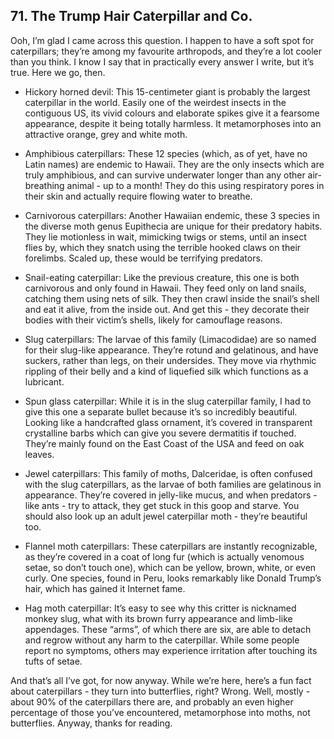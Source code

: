 
## 71. The Trump Hair Caterpillar and Co.

Ooh, I’m glad I came across this question. I happen to have a soft spot for caterpillars; they’re among my favourite arthropods, and they’re a lot cooler than you think. I know I say that in practically every answer I write, but it’s true. Here we go, then.

*   Hickory horned devil: This 15-centimeter giant is probably the largest caterpillar in the world. Easily one of the weirdest insects in the contiguous US, its vivid colours and elaborate spikes give it a fearsome appearance, despite it being totally harmless. It metamorphoses into an attractive orange, grey and white moth.

*   Amphibious caterpillars: These 12 species (which, as of yet, have no Latin names) are endemic to Hawaii. They are the only insects which are truly amphibious, and can survive underwater longer than any other air-breathing animal - up to a month! They do this using respiratory pores in their skin and actually require flowing water to breathe.

*   Carnivorous caterpillars: Another Hawaiian endemic, these 3 species in the diverse moth genus Eupithecia are unique for their predatory habits. They lie motionless in wait, mimicking twigs or stems, until an insect flies by, which they snatch using the terrible hooked claws on their forelimbs. Scaled up, these would be terrifying predators.

*   Snail-eating caterpillar: Like the previous creature, this one is both carnivorous and only found in Hawaii. They feed only on land snails, catching them using nets of silk. They then crawl inside the snail’s shell and eat it alive, from the inside out. And get this - they decorate their bodies with their victim’s shells, likely for camouflage reasons.

*   Slug caterpillars: The larvae of this family (Limacodidae) are so named for their slug-like appearance. They’re rotund and gelatinous, and have suckers, rather than legs, on their undersides. They move via rhythmic rippling of their belly and a kind of liquefied silk which functions as a lubricant.

*   Spun glass caterpillar: While it is in the slug caterpillar family, I had to give this one a separate bullet because it’s so incredibly beautiful. Looking like a handcrafted glass ornament, it’s covered in transparent crystalline barbs which can give you severe dermatitis if touched. They’re mainly found on the East Coast of the USA and feed on oak leaves.

*   Jewel caterpillars: This family of moths, Dalceridae, is often confused with the slug caterpillars, as the larvae of both families are gelatinous in appearance. They’re covered in jelly-like mucus, and when predators - like ants - try to attack, they get stuck in this goop and starve. You should also look up an adult jewel caterpillar moth - they’re beautiful too.

*   Flannel moth caterpillars: These caterpillars are instantly recognizable, as they’re covered in a coat of long fur (which is actually venomous setae, so don’t touch one), which can be yellow, brown, white, or even curly. One species, found in Peru, looks remarkably like Donald Trump’s hair, which has gained it Internet fame.

*   Hag moth caterpillar: It’s easy to see why this critter is nicknamed monkey slug, what with its brown furry appearance and limb-like appendages. These “arms”, of which there are six, are able to detach and regrow without any harm to the caterpillar. While some people report no symptoms, others may experience irritation after touching its tufts of setae.

And that’s all I’ve got, for now anyway. While we’re here, here’s a fun fact about caterpillars - they turn into butterflies, right? Wrong. Well, mostly - about 90% of the caterpillars there are, and probably an even higher percentage of those you’ve encountered, metamorphose into moths, not butterflies. Anyway, thanks for reading.

